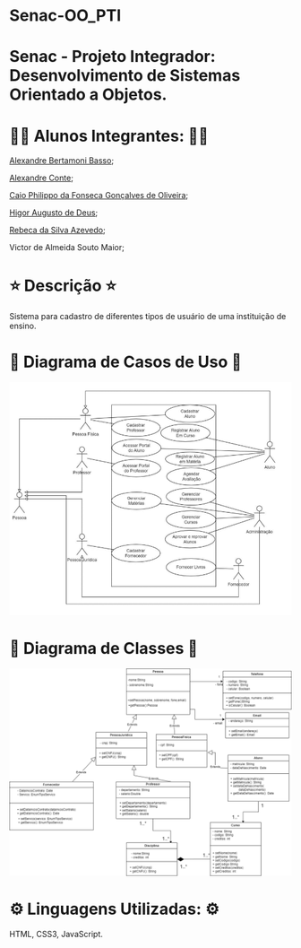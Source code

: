 # Senac-OO_PTI
# Senac - Projeto Integrador: Desenvolvimento de Sistemas Orientado a Objetos.

# 👨‍💻 Alunos Integrantes: 👨‍💻 
[Alexandre Bertamoni Basso](https://github.com/AlexandreBasso);

[Alexandre Conte](https://github.com/AlexandreConte);

[Caio Philippo da Fonseca Gonçalves de Oliveira](https://github.com/PhilippoFGO);

[Higor Augusto de Deus](https://github.com/higoradeus);

[Rebeca da Silva Azevedo](https://github.com/rebecaaaa);

Victor de Almeida Souto Maior;

# ⭐ Descrição ⭐
Sistema para cadastro de diferentes tipos de usuário de uma instituição de ensino.

#  :open_file_folder: Diagrama de Casos de Uso :open_file_folder:
<img src='assets/diagramaCasoUso-1.png'>

# :open_file_folder: Diagrama de Classes :open_file_folder:
<img src='assets/DiagramaClasse.png'>

# ⚙️ Linguagens Utilizadas: ⚙️
HTML, CSS3, JavaScript.
